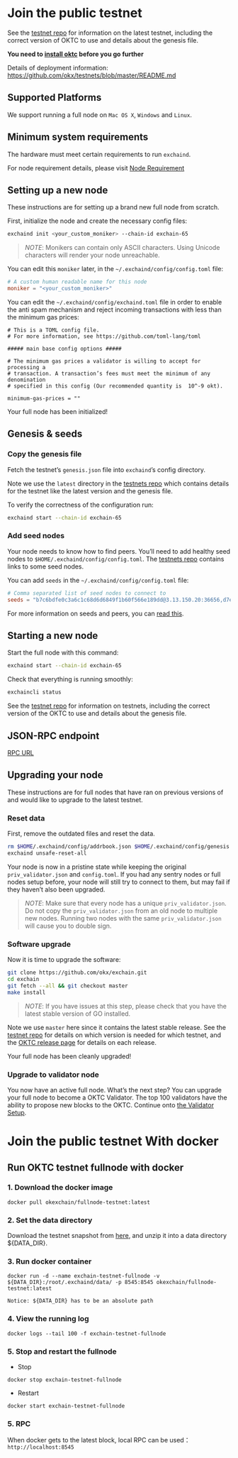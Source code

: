 # Join the public testnet 

See the [testnet repo](https://github.com/okx/testnets) for
information on the latest testnet, including the correct version
of OKTC to use and details about the genesis file.

**You need to [install oktc](/dev/quick-start/install-oktc.html) before you go further**


Details of deployment information: https://github.com/okx/testnets/blob/master/README.md
## Supported Platforms

We support running a full node on `Mac OS X`, `Windows` and `Linux`.

## Minimum system requirements

The hardware must meet certain requirements to run `exchaind`.

For node requirement details, please visit [Node Requirement](/dev/nodes/node-requirement/node-requirement.html)

## Setting up a new node

These instructions are for setting up a brand new full node from scratch.

First, initialize the node and create the necessary config files:

```bash
exchaind init <your_custom_moniker> --chain-id exchain-65
```

> _NOTE_:
Monikers can contain only ASCII characters. Using Unicode characters will render your node unreachable.


You can edit this `moniker` later, in the `~/.exchaind/config/config.toml` file:

```toml
# A custom human readable name for this node
moniker = "<your_custom_moniker>"
```

You can edit the `~/.exchaind/config/exchaind.toml` file in order to enable the anti spam mechanism and reject incoming transactions with less than the minimum gas prices:

```
# This is a TOML config file.
# For more information, see https://github.com/toml-lang/toml

##### main base config options #####

# The minimum gas prices a validator is willing to accept for processing a
# transaction. A transaction’s fees must meet the minimum of any denomination
# specified in this config (Our recommended quantity is  10^-9 okt).

minimum-gas-prices = ""
```

Your full node has been initialized! 

## Genesis & seeds

### Copy the genesis file

Fetch the testnet’s `genesis.json` file into `exchaind`’s config directory.

Note we use the `latest` directory in the [testnets repo](https://github.com/okx/testnets) which contains details for the testnet like the latest version and the genesis file. 

To verify the correctness of the configuration run:

```bash
exchaind start --chain-id exchain-65
```

### Add seed nodes

Your node needs to know how to find peers. You’ll need to add healthy seed nodes to `$HOME/.exchaind/config/config.toml`. The [testnets repo](https://github.com/okx/testnets) contains links to some seed nodes.

You can add `seeds` in the `~/.exchaind/config/config.toml` file:

```toml
# Comma separated list of seed nodes to connect to
seeds = "b7c6bdfe0c3a6c1c68d6d6849f1b60f566e189dd@3.13.150.20:36656,d7eec05e6449945c8e0fd080d58977d671eae588@35.176.111.229:36656,223b5b41d1dba9057401def49b456630e1ab2599@18.162.106.25:36656"
```

For more information on seeds and peers, you can [read this](https://docs.tendermint.com/master/spec/p2p/peer.html).

## Starting a new node

Start the full node with this command:

```bash
exchaind start --chain-id exchain-65
```

Check that everything is running smoothly:

```bash
exchaincli status
```

See the [testnet repo](https://github.com/okx/testnets) for information on testnets, including the correct version of the OKTC to use and details about the genesis file.

## JSON-RPC endpoint
[RPC URL](/dev/api/oktc-api/json-rpc-api.html)

## Upgrading your node

These instructions are for full nodes that have ran on previous versions of and would like to upgrade to the latest testnet.

### Reset data

First, remove the outdated files and reset the data.

```bash
rm $HOME/.exchaind/config/addrbook.json $HOME/.exchaind/config/genesis.json
exchaind unsafe-reset-all
```

Your node is now in a pristine state while keeping the original `priv_validator.json` and `config.toml`. If you had any sentry nodes or full nodes setup before,
your node will still try to connect to them, but may fail if they haven’t also
been upgraded.

> _NOTE_:
Make sure that every node has a unique `priv_validator.json`. Do not copy the `priv_validator.json` from an old node to multiple new nodes. Running two nodes with the same `priv_validator.json` will cause you to double sign.


### Software upgrade

Now it is time to upgrade the software:

```bash
git clone https://github.com/okx/exchain.git
cd exchain
git fetch --all && git checkout master
make install
```

> _NOTE_: If you have issues at this step, please check that you have the latest stable version of GO installed.

Note we use `master` here since it contains the latest stable release.
See the [testnet repo](https://github.com/okx/testnets) for details on which version is needed for which testnet, and the [OKTC release page](https://github.com/okx/exchain/releases) for details on each release.

Your full node has been cleanly upgraded!

### Upgrade to validator node

You now have an active full node. What’s the next step? You can upgrade your full node to become a OKTC Validator. The top 100 validators have the ability to propose new blocks to the OKTC. Continue onto [the Validator Setup](/dev/core-concepts/validator/validators-guide-cli.html).

# Join the public testnet With docker
## Run OKTC testnet fullnode with docker

### 1. Download the docker image

```
docker pull okexchain/fullnode-testnet:latest
```

### 2. Set the data directory


Download the testnet snapshot from [here](/dev/resources/oktc-snapshot/snapshot.html), and unzip it into a data directory ${DATA_DIR}.



### 3. Run docker container
```
docker run -d --name exchain-testnet-fullnode -v ${DATA_DIR}:/root/.exchaind/data/ -p 8545:8545 okexchain/fullnode-testnet:latest
```
`Notice: ${DATA_DIR} has to be an absolute path`


### 4. View the running log
```
docker logs --tail 100 -f exchain-testnet-fullnode
```

### 5. Stop and restart the fullnode
- Stop
```
docker stop exchain-testnet-fullnode
```
- Restart
```
docker start exchain-testnet-fullnode
```

### 5. RPC
When docker gets to the latest block, local RPC can be used：`http://localhost:8545`

